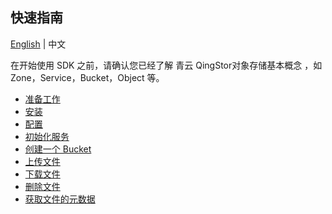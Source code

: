 ## 快速指南

[English](../README.md) | 中文

在开始使用 SDK 之前，请确认您已经了解 青云 QingStor对象存储基本概念 ，如 Zone，Service，Bucket，Object 等。


- [准备工作](./guide/prepare.md)
- [安装](./guide/install.md)
- [配置](./guide/config.md)
- [初始化服务](./guide/service.md)
- [创建一个 Bucket](./guide/create_bucket.md)
- [上传文件](./guide/upload.md)
- [下载文件](./guide/download.md)
- [删除文件](./guide/delete_object.md)
- [获取文件的元数据](./guide/metadata.md)
